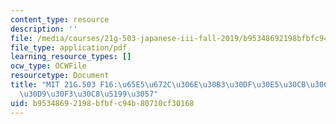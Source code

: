 ```yaml
---
content_type: resource
description: ''
file: /media/courses/21g-503-japanese-iii-fall-2019/b95348692198bfbfc94b80710cf30168_MIT21G_503F16_track12_ja_300k.pdf
file_type: application/pdf
learning_resource_types: []
ocw_type: OCWFile
resourcetype: Document
title: "MIT 21G.503 F16:\u65E5\u672C\u306E\u30B3\u30DF\u30E5\u30CB\u30C6\u30A3\u30A4\
  \u30D9\u30F3\u30C8\u5199\u3057"
uid: b9534869-2198-bfbf-c94b-80710cf30168
---
```

